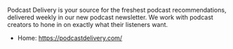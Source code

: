 Podcast Delivery is your source for the freshest podcast recommendations, delivered weekly in our new podcast newsletter. We work with podcast creators to hone in on exactly what their listeners want.

* Home: https://podcastdelivery.com/
